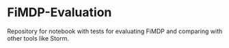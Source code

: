 # FiMDP-Evaluation

Repository for notebook with tests for evaluating FiMDP and comparing with other tools like Storm. 
